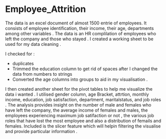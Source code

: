 # Employee_Attrition 
The data is an excel document of almost 1500 entrie of employees.
It consists of employee identification, their income, their age, departments among other variables .
The data is an HR complilation of employees who left the company and those who stayed . I created a 
working sheet to be used for my data cleaning .

I checked for :
- duplicates
- Trimmed the education column to get rid of spaces after I changed the data from numbers to strings
- Converted the age columns into groups to aid in my visualisation .

I then created another sheet for the pivot tables to help me visualize the data i wanted . I utilised 
gender column, age Bracket, attrtion, monthly income, education, job satisfaction, department, 
maritalstatus, and job roles .
The analysis provides insight on the number of male and females who have left the company, the average 
income of females and males, the employees experiencing maximum job satifaction or not , the various job
roles that have lost the most employee and also a distribution of femails and females.
Included is the slicer feature which will helpin filtering the visualise and provide particular information .
